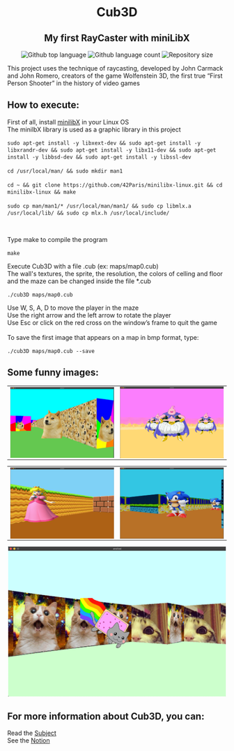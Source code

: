 <h1 align="center">Cub3D</h1>
<h2 align="center">My first RayCaster with miniLibX</h2>
<p align="center">
  <img alt="Github top language" src="https://img.shields.io/github/languages/top/anolivei/cub3D42?color=00cc99">

  <img alt="Github language count" src="https://img.shields.io/github/languages/count/anolivei/cub3D42?color=00cc99">

  <img alt="Repository size" src="https://img.shields.io/github/repo-size/anolivei/cub3D42?color=00cc99">
</p>
This project uses the technique of raycasting, developed by John Carmack and John Romero, creators of the game Wolfenstein 3D, the first true “First Person
Shooter” in the history of video games

## How to execute:
First of all, install [minilibX](https://github.com/42Paris/minilibx-linux) in your Linux OS<br>
The minilbX library is used as a graphic library in this project<br>
```shell
sudo apt-get install -y libxext-dev && sudo apt-get install -y libxrandr-dev && sudo apt-get install -y libx11-dev && sudo apt-get install -y libbsd-dev && sudo apt-get install -y libssl-dev

cd /usr/local/man/ && sudo mkdir man1

cd ~ && git clone https://github.com/42Paris/minilibx-linux.git && cd minilibx-linux && make

sudo cp man/man1/* /usr/local/man/man1/ && sudo cp libmlx.a /usr/local/lib/ && sudo cp mlx.h /usr/local/include/
```
<br>

Type make to compile the program
```shell
make
```

Execute Cub3D with a file .cub (ex: maps/map0.cub)<br>
The wall's textures, the sprite, the resolution, the colors of celling and floor and the maze can be changed inside the file *.cub
```shell
./cub3D maps/map0.cub
```
Use W, S, A, D to move the player in the maze<br>
Use the right arrow and the left arrow to rotate the player<br>
Use Esc or click on the red cross on the window’s frame to quit the game<br>
<br>
To save the first image that appears on a map in bmp format, type:
```shell
./cub3D maps/map0.cub --save
```

## Some funny images:
<center>
<table>
    <tr>
        <td><img width="500px" align="left" src="screenshots/wow.png" /></td>
        <td><img width="500px" align="left" src="screenshots/majinboo.png"/></td>
    </tr>   
</table>
<table>
    <tr>
        <td><img width="500px" align="left" src="screenshots/peach.png" /></td>
        <td><img width="500px" align="left" src="screenshots/sonic.png"/></td>
    </tr>   
</table>
</center>
<p align="center">
<img src="screenshots/nyan.png" alt="drawing" width="500"/>
</p>

## For more information about Cub3D, you can:
Read the [Subject](https://github.com/anolivei/cub3D42/blob/master/en.subject.pdf)<br>
See the [Notion](http://bit.ly/cub3D42)<br>
<br>
